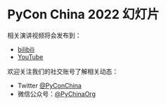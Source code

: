 # PyCon China 2022 幻灯片

相关演讲视频将会发布到：

- [bilibili](https://space.bilibili.com/474764697)
- [YouTube](https://www.youtube.com/channel/UC6wdANyncX4Bc59wTVKrUlw)

欢迎关注我们的社交账号了解相关动态：

- Twitter [@PyConChina](https://twitter.com/PyConChina)
- 微信公众号：[@PyChinaOrg](https://pychina.org/#gh)
